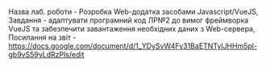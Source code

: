 Назва лаб. роботи - Розробка Web-додатка засобами Javascript/VueJS, Завдання - адаптувати програмний код ЛР№2 до вимог фреймворка VueJS та забезпечити завантаження необхідних даних з Web-сервера, Посилання на звіт - https://docs.google.com/document/d/1_YDySvW4Fy31BaETNTylJHHm5pl-gb9vS59yLdRzPls/edit
